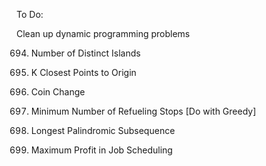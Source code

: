 To Do:

Clean up dynamic programming problems

694. Number of Distinct Islands

973. K Closest Points to Origin

322. Coin Change

871. Minimum Number of Refueling Stops [Do with Greedy]

516. Longest Palindromic Subsequence

1235. Maximum Profit in Job Scheduling
